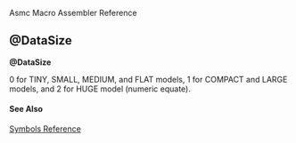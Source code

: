 Asmc Macro Assembler Reference

## @DataSize

**@DataSize**


0 for TINY, SMALL, MEDIUM, and FLAT models, 1 for COMPACT and LARGE models, and 2 for HUGE model (numeric equate).

#### See Also

[Symbols Reference](readme.md)